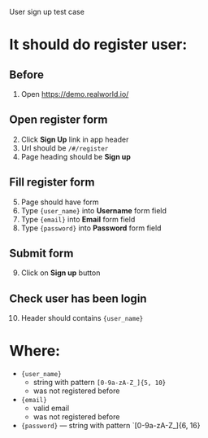 User sign up test case

# It should do register user:

## Before

1. Open https://demo.realworld.io/

## Open register form

2. Click **Sign Up** link in app header
3. Url should be `/#/register`
4. Page heading should be **Sign up**

## Fill register form

5. Page should have form
6. Type `{user_name}` into **Username** form field
7. Type `{email}` into **Email** form field
8. Type `{password}` into **Password** form field

## Submit form

9. Click on **Sign up** button

## Check user has been login

10. Header should contains `{user_name}`

# Where:

* `{user_name}`
    * string with pattern `[0-9a-zA-Z_]{5, 10}`
    * was not registered before
* `{email}`
    * valid email
    * was not registered before
* `{password}` — string with pattern `[0-9a-zA-Z_]{6, 16}